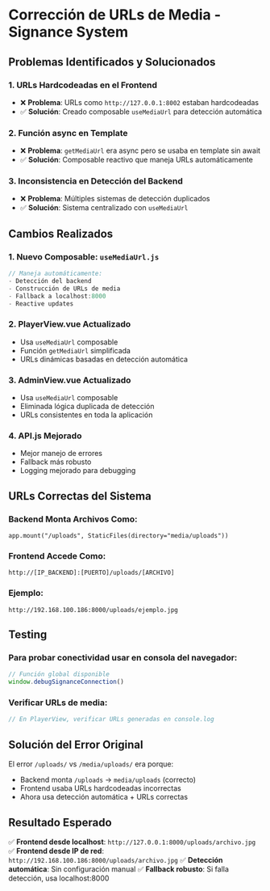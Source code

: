 # Corrección de URLs de Media - Signance System

## Problemas Identificados y Solucionados

### 1. **URLs Hardcodeadas en el Frontend**
- ❌ **Problema**: URLs como `http://127.0.0.1:8002` estaban hardcodeadas
- ✅ **Solución**: Creado composable `useMediaUrl` para detección automática

### 2. **Función async en Template**
- ❌ **Problema**: `getMediaUrl` era async pero se usaba en template sin await
- ✅ **Solución**: Composable reactivo que maneja URLs automáticamente

### 3. **Inconsistencia en Detección del Backend**
- ❌ **Problema**: Múltiples sistemas de detección duplicados
- ✅ **Solución**: Sistema centralizado con `useMediaUrl`

## Cambios Realizados

### 1. **Nuevo Composable: `useMediaUrl.js`**
```javascript
// Maneja automáticamente:
- Detección del backend
- Construcción de URLs de media
- Fallback a localhost:8000
- Reactive updates
```

### 2. **PlayerView.vue Actualizado**
- Usa `useMediaUrl` composable
- Función `getMediaUrl` simplificada
- URLs dinámicas basadas en detección automática

### 3. **AdminView.vue Actualizado**
- Usa `useMediaUrl` composable
- Eliminada lógica duplicada de detección
- URLs consistentes en toda la aplicación

### 4. **API.js Mejorado**
- Mejor manejo de errores
- Fallback más robusto
- Logging mejorado para debugging

## URLs Correctas del Sistema

### Backend Monta Archivos Como:
```
app.mount("/uploads", StaticFiles(directory="media/uploads"))
```

### Frontend Accede Como:
```
http://[IP_BACKEND]:[PUERTO]/uploads/[ARCHIVO]
```

### Ejemplo:
```
http://192.168.100.186:8000/uploads/ejemplo.jpg
```

## Testing

### Para probar conectividad usar en consola del navegador:
```javascript
// Función global disponible
window.debugSignanceConnection()
```

### Verificar URLs de media:
```javascript
// En PlayerView, verificar URLs generadas en console.log
```

## Solución del Error Original

El error `/uploads/` vs `/media/uploads/` era porque:
- Backend monta `/uploads` → `media/uploads` (correcto)
- Frontend usaba URLs hardcodeadas incorrectas
- Ahora usa detección automática + URLs correctas

## Resultado Esperado

✅ **Frontend desde localhost**: `http://127.0.0.1:8000/uploads/archivo.jpg`
✅ **Frontend desde IP de red**: `http://192.168.100.186:8000/uploads/archivo.jpg`
✅ **Detección automática**: Sin configuración manual
✅ **Fallback robusto**: Si falla detección, usa localhost:8000

